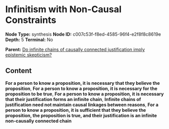 # Infinitism with Non-Causal Constraints

**Node Type:** synthesis
**Node ID:** c007c53f-f8ed-4585-96f4-e2f8f8c8619e
**Depth:** 5
**Terminal:** No

**Parent:** [Do infinite chains of causally connected justification imply epistemic skepticism?](do-infinite-chains-of-causally-connected-justification-imply-epistemic-skepticism-antithesis-94057cc4-e64f-4057-8d3d-3df226662782.md)

## Content

**For a person to know a proposition, it is necessary that they believe the proposition**, **For a person to know a proposition, it is necessary for the proposition to be true**, **For a person to know a proposition, it is necessary that their justification forms an infinite chain**, **Infinite chains of justification need not maintain causal linkages between reasons**, **For a person to know a proposition, it is sufficient that they believe the proposition, the proposition is true, and their justification is an infinite non-causally connected chain**
